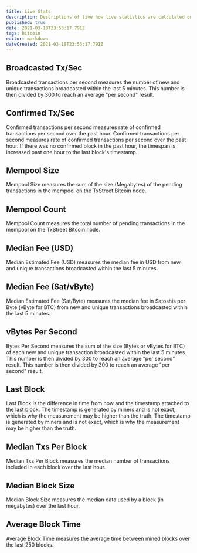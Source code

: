 ```yaml
---
title: Live Stats
description: Descriptions of live how live statistics are calculated on TxStreet.
published: true
date: 2021-03-18T23:53:17.791Z
tags: bitcoin
editor: markdown
dateCreated: 2021-03-18T23:53:17.791Z
---
```


## Broadcasted Tx/Sec

Broadcasted transactions per second measures the number of new and unique transactions broadcasted within the last 5 minutes. This number is then divided by 300 to reach an average "per second" result.

## Confirmed Tx/Sec

Confirmed transactions per second measures rate of confirmed transactions per second over the past hour. Confirmed transactions per second measures rate of confirmed transactions per second over the past hour. If there was no confirmed block in the past hour, the timespan is increased past one hour to the last block's timestamp.

## Mempool Size

Mempool Size measures the sum of the size (Megabytes) of the pending transactions in the mempool on the TxStreet Bitcoin node.

## Mempool Count

Mempool Count measures the total number of pending transactions in the mempool on the TxStreet Bitcoin node.

## Median Fee (USD)

Median Estimated Fee (USD) measures the median fee in USD from new and unique transactions broadcasted within the last 5 minutes.

## Median Fee (Sat/vByte)

Median Estimated Fee (Sat/Byte) measures the median fee in Satoshis per Byte (vByte for BTC) from new and unique transactions broadcasted within the last 5 minutes.

## vBytes Per Second

Bytes Per Second measures the sum of the size (Bytes or vBytes for BTC) of each new and unique transaction broadcasted within the last 5 minutes. This number is then divided by 300 to reach an average "per second" result. This number is then divided by 300 to reach an average "per second" result.

## Last Block

Last Block is the difference in time from now and the timestamp attached to the last block. The timestamp is generated by miners and is not exact, which is why the measurement may be higher than the truth. The timestamp is generated by miners and is not exact, which is why the measurement may be higher than the truth.

## Median Txs Per Block

Median Txs Per Block measures the median number of transactions included in each block over the last hour.

## Median Block Size

Median Block Size measures the median data used by a block (in megabytes) over the last hour.

## Average Block Time

Average Block Time measures the average time between mined blocks over the last 250 blocks.